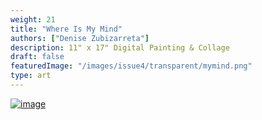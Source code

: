 ```yaml
---
weight: 21
title: "Where Is My Mind"
authors: ["Denise Zubizarreta"]
description: 11" x 17" Digital Painting & Collage
draft: false
featuredImage: "/images/issue4/transparent/mymind.png"
type: art
---
```


<a href = "/images/issue4/mymind.JPG" data-lightbox="img">![image](/images/issue4/mymind.JPG#issues)</a>